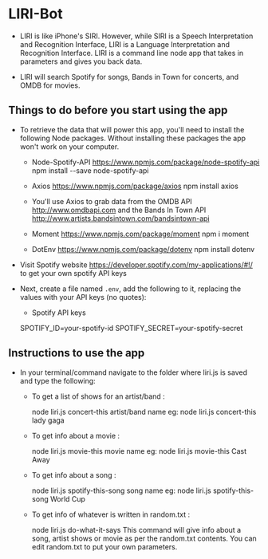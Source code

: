 # LIRI-Bot

* LIRI is like iPhone's SIRI. However, while SIRI is a Speech Interpretation and Recognition Interface, LIRI is a Language Interpretation and Recognition Interface. LIRI is a command line node app that takes in parameters and gives you back data.

* LIRI will search Spotify for songs, Bands in Town for concerts, and OMDB for movies.

## Things to do before you start using the app

* To retrieve the data that will power this app, you'll need to install the following Node packages. Without installing these packages the app won't work on your computer.

  * Node-Spotify-API https://www.npmjs.com/package/node-spotify-api
             npm install --save node-spotify-api

  * Axios https://www.npmjs.com/package/axios
             npm install axios

  * You'll use Axios to grab data from the OMDB API http://www.omdbapi.com and the Bands In Town API http://www.artists.bandsintown.com/bandsintown-api

  * Moment https://www.npmjs.com/package/moment
             npm i moment

  * DotEnv https://www.npmjs.com/package/dotenv
            npm install dotenv

* Visit Spotify website https://developer.spotify.com/my-applications/#!/ to get your own spotify API keys

* Next, create a file named `.env`, add the following to it, replacing the values with your API keys (no quotes):

	* Spotify API keys

	SPOTIFY_ID=your-spotify-id
	SPOTIFY_SECRET=your-spotify-secret

## Instructions to use the app

* In your terminal/command navigate to the folder where liri.js is saved and type the following:

	* To get a list of shows for an artist/band :

		node liri.js concert-this artist/band name
		eg: node liri.js concert-this lady gaga

	* To get info about a movie :

		node liri.js movie-this movie name
		eg: node liri.js movie-this Cast Away

	* To get info about a song :

		node liri.js spotify-this-song song name
		eg: node liri.js spotify-this-song World Cup

	* To get info of whatever is written in random.txt :

		node liri.js do-what-it-says
	  This command will give info about a song, artist shows or movie as per the random.txt contents.
	  You can edit random.txt to put your own parameters.



